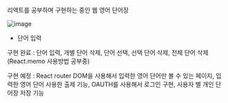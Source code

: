 리액트를 공부하며 구현하는 중인 웹 영어 단어장

![image](https://user-images.githubusercontent.com/84854577/153035883-503024e7-f6b8-44e5-85bb-8961384b308b.png)

- 단어 입력

구현 완료 : 단어 입력, 개별 단어 삭제, 단어 선택, 선택 단어 삭제, 전체 단어 삭제
(React.memo 사용방법 공부중)

구현 예정 : React router DOM을 사용해서 입력한 영어 단어만 볼 수 있는 페이지,
입력한 영어 단어 사용한 출제 기능, OAUTH를 사용해서 로그인 구현, 
사용자 별 개인 단어장 저장 기능
